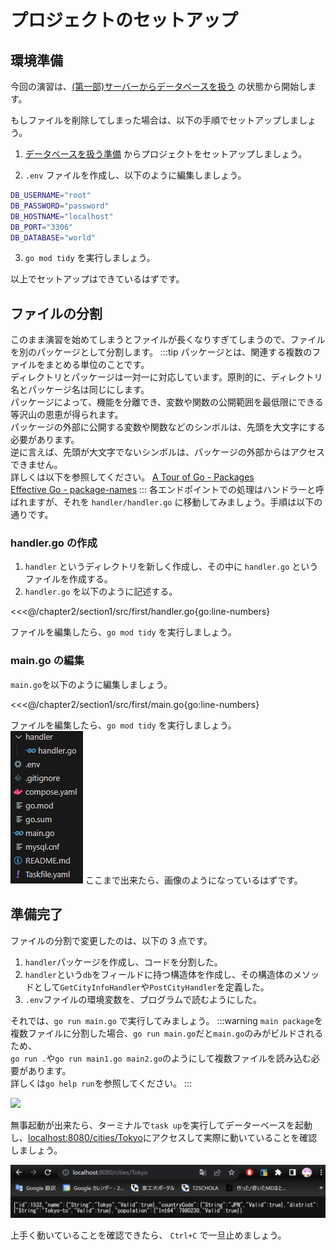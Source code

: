 # プロジェクトのセットアップ

## 環境準備

今回の演習は、[(第一部)サーバーからデータベースを扱う](../../chapter1/section4/4_server_and_db) の状態から開始します。

もしファイルを削除してしまった場合は、以下の手順でセットアップしましょう。

1. [データベースを扱う準備](../../chapter1/section4/0_prepare) からプロジェクトをセットアップしましょう。

2. `.env` ファイルを作成し、以下のように編集しましょう。

```sh
DB_USERNAME="root"
DB_PASSWORD="password"
DB_HOSTNAME="localhost"
DB_PORT="3306"
DB_DATABASE="world"
```

3. `go mod tidy` を実行しましょう。

以上でセットアップはできているはずです。

## ファイルの分割

このまま演習を始めてしまうとファイルが長くなりすぎてしまうので、ファイルを別のパッケージとして分割します。
:::tip
パッケージとは、関連する複数のファイルをまとめる単位のことです。  
ディレクトリとパッケージは一対一に対応しています。原則的に、ディレクトリ名とパッケージ名は同じにします。    
パッケージによって、機能を分離でき、変数や関数の公開範囲を最低限にできる等沢山の恩恵が得られます。  
パッケージの外部に公開する変数や関数などのシンボルは、先頭を大文字にする必要があります。  
逆に言えば、先頭が大文字でないシンボルは、パッケージの外部からはアクセスできません。  
詳しくは以下を参照してください。
[A Tour of Go - Packages](https://go.dev/tour/basics/1)  
[Effective Go - package-names](https://golang.org/doc/effective_go#package-names)
:::
各エンドポイントでの処理はハンドラーと呼ばれますが、それを `handler/handler.go` に移動してみましょう。手順は以下の通りです。

### handler.go の作成

1. `handler` というディレクトリを新しく作成し、その中に `handler.go` というファイルを作成する。
2. `handler.go` を以下のように記述する。

<<<@/chapter2/section1/src/first/handler.go{go:line-numbers}

ファイルを編集したら、`go mod tidy` を実行しましょう。

### main.go の編集

`main.go`を以下のように編集しましょう。

<<<@/chapter2/section1/src/first/main.go{go:line-numbers}

ファイルを編集したら、`go mod tidy` を実行しましょう。  
![](images/0/file-tree.png)
ここまで出来たら、画像のようになっているはずです。

## 準備完了

ファイルの分割で変更したのは、以下の 3 点です。

1. `handler`パッケージを作成し、コードを分割した。
2. `handler`という`db`をフィールドに持つ構造体を作成し、その構造体のメソッドとして`GetCityInfoHandler`や`PostCityHandler`を定義した。
3. `.env`ファイルの環境変数を、プログラムで読むようにした。

それでは、`go run main.go` で実行してみましょう。
:::warning
`main package`を複数ファイルに分割した場合、`go run main.go`だと`main.go`のみがビルドされるため、  
`go run .`や`go run main1.go main2.go`のようにして複数ファイルを読み込む必要があります。  
詳しくは`go help run`を参照してください。
:::

![](images/0/echo.png)

無事起動が出来たら、ターミナルで`task up`を実行してデーターベースを起動し、<a href="http://localhost:8080/cities/Tokyo">localhost:8080/cities/Tokyo</a>にアクセスして実際に動いていることを確認しましょう。

![](images/0/Tokyo.png)

上手く動いていることを確認できたら、 `Ctrl+C` で一旦止めましょう。
